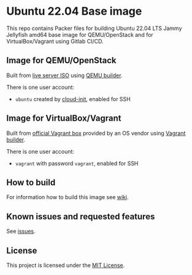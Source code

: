 # Ubuntu 22.04 Base image

This repo contains Packer files for building Ubuntu 22.04 LTS Jammy Jellyfish amd64 base image for QEMU/OpenStack and for VirtualBox/Vagrant using Gitlab CI/CD.

## Image for QEMU/OpenStack

Built from [live server ISO](https://www.releases.ubuntu.com/jammy/) using [QEMU builder](https://developer.hashicorp.com/packer/plugins/builders/qemu).

There is one user account:

*  `ubuntu` created by [cloud-init](https://cloudinit.readthedocs.io/en/latest/), enabled for SSH

## Image for VirtualBox/Vagrant

Built from [official Vagrant box](https://cloud-images.ubuntu.com/jammy/current/jammy-server-cloudimg-amd64-vagrant.box) provided by an OS vendor using [Vagrant builder](https://developer.hashicorp.com/packer/plugins/builders/vagrant).

There is one user account:

*  `vagrant` with password `vagrant`, enabled for SSH

## How to build

For information how to build this image see [wiki](https://gitlab.ics.muni.cz/muni-kypo-images/muni-kypo-images-wiki/-/wikis/How-to-build-an-image-locally).

## Known issues and requested features

See [issues](https://gitlab.ics.muni.cz/muni-kypo-images/ubuntu-22.04/-/issues).

## License

This project is licensed under the [MIT License](LICENSE).